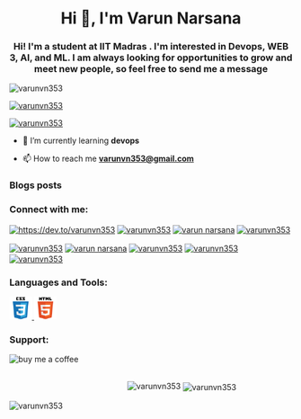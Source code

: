 <h1 align="center">Hi 👋, I'm Varun Narsana</h1>
<h3 align="center">
Hi! I'm a student at IIT Madras . I'm interested in Devops, WEB 3, AI, and ML. I am always looking for opportunities to grow and meet new people, so feel free to send me a message</h3>

<p align="left"> <img src="https://komarev.com/ghpvc/?username=varunvn353&label=Profile%20views&color=0e75b6&style=flat" alt="varunvn353" /> </p>

<p align="left"> <a href="https://github.com/ryo-ma/github-profile-trophy"><img src="https://github-profile-trophy.vercel.app/?username=varunvn353" alt="varunvn353" /></a> </p>

<p align="left"> <a href="https://twitter.com/varunvn353" target="blank"><img src="https://img.shields.io/twitter/follow/varunvn353?logo=twitter&style=for-the-badge" alt="varunvn353" /></a> </p>

- 🌱 I’m currently learning **devops**

- 📫 How to reach me **varunvn353@gmail.com**

### Blogs posts
<!-- BLOG-POST-LIST:START -->
<!-- BLOG-POST-LIST:END -->

<h3 align="left">Connect with me:</h3>
<p align="left">
<a href="https://dev.to/https://dev.to/varunvn353" target="blank"><img align="center" src="https://raw.githubusercontent.com/rahuldkjain/github-profile-readme-generator/master/src/images/icons/Social/devto.svg" alt="https://dev.to/varunvn353" height="30" width="40" /></a>
<a href="https://twitter.com/varunvn353" target="blank"><img align="center" src="https://raw.githubusercontent.com/rahuldkjain/github-profile-readme-generator/master/src/images/icons/Social/twitter.svg" alt="varunvn353" height="30" width="40" /></a>
<a href="https://linkedin.com/in/varun narsana" target="blank"><img align="center" src="https://raw.githubusercontent.com/rahuldkjain/github-profile-readme-generator/master/src/images/icons/Social/linked-in-alt.svg" alt="varun narsana" height="30" width="40" /></a>
<a href="https://stackoverflow.com/users/varunvn353" target="blank"><img align="center" src="https://raw.githubusercontent.com/rahuldkjain/github-profile-readme-generator/master/src/images/icons/Social/stack-overflow.svg" alt="varunvn353" height="30" width="40" /></a>


<a href="https://hashnode.com/varunvn353" target="blank"><img align="center" src="https://raw.githubusercontent.com/rahuldkjain/github-profile-readme-generator/master/src/images/icons/Social/hashnode.svg" alt="varunvn353" height="30" width="40" /></a>
<a href="https://www.youtube.com/c/varun narsana" target="blank"><img align="center" src="https://raw.githubusercontent.com/rahuldkjain/github-profile-readme-generator/master/src/images/icons/Social/youtube.svg" alt="varun narsana" height="30" width="40" /></a>
<a href="https://www.codechef.com/users/varunvn353" target="blank"><img align="center" src="https://cdn.jsdelivr.net/npm/simple-icons@3.1.0/icons/codechef.svg" alt="varunvn353" height="30" width="40" /></a>
<a href="https://www.hackerrank.com/varunvn353" target="blank"><img align="center" src="https://raw.githubusercontent.com/rahuldkjain/github-profile-readme-generator/master/src/images/icons/Social/hackerrank.svg" alt="varunvn353" height="30" width="40" /></a>
<a href="https://www.leetcode.com/varunvn353" target="blank"><img align="center" src="https://raw.githubusercontent.com/rahuldkjain/github-profile-readme-generator/master/src/images/icons/Social/leet-code.svg" alt="varunvn353" height="30" width="40" /></a>

</p>

<h3 align="left">Languages and Tools:</h3>
<p align="left"> <a href="https://www.w3schools.com/css/" target="_blank" rel="noreferrer"> <img src="https://raw.githubusercontent.com/devicons/devicon/master/icons/css3/css3-original-wordmark.svg" alt="css3" width="40" height="40"/> </a> <a href="https://www.w3.org/html/" target="_blank" rel="noreferrer"> <img src="https://raw.githubusercontent.com/devicons/devicon/master/icons/html5/html5-original-wordmark.svg" alt="html5" width="40" height="40"/> </a>


<h3 align="left">Support:</h3>
<p><a href="https://www.buymeacoffee.com/buy me a coffee"> <img align="left" src="https://cdn.buymeacoffee.com/buttons/v2/default-yellow.png" height="50" width="210" alt="buy me a coffee" /></a></p><br><br>

<p><img align="left" src="https://github-readme-stats.vercel.app/api/top-langs?username=varunvn353&show_icons=true&locale=en&layout=compact" alt="varunvn353" /></p>

<p>&nbsp;<img align="center" src="https://github-readme-stats.vercel.app/api?username=varunvn353&show_icons=true&locale=en" alt="varunvn353" /></p>

<p><img align="center" src="https://github-readme-streak-stats.herokuapp.com/?user=varunvn353&" alt="varunvn353" /></p>



